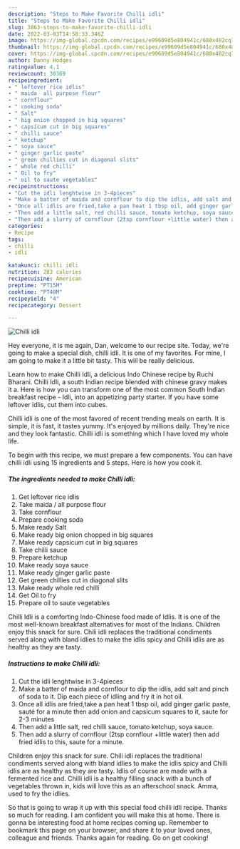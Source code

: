 ```yaml
---
description: "Steps to Make Favorite Chilli idli"
title: "Steps to Make Favorite Chilli idli"
slug: 3863-steps-to-make-favorite-chilli-idli
date: 2022-03-03T14:50:33.346Z
image: https://img-global.cpcdn.com/recipes/e99609d5e804941c/680x482cq70/chilli-idli-recipe-main-photo.jpg
thumbnail: https://img-global.cpcdn.com/recipes/e99609d5e804941c/680x482cq70/chilli-idli-recipe-main-photo.jpg
cover: https://img-global.cpcdn.com/recipes/e99609d5e804941c/680x482cq70/chilli-idli-recipe-main-photo.jpg
author: Danny Hodges
ratingvalue: 4.1
reviewcount: 30369
recipeingredient:
- " leftover rice idlis"
- " maida  all purpose flour"
- " cornflour"
- " cooking soda"
- " Salt"
- " big onion chopped in big squares"
- " capsicum cut in big squares"
- " chilli sauce"
- " ketchup"
- " soya sauce"
- " ginger garlic paste"
- " green chillies cut in diagonal slits"
- " whole red chilli"
- " Oil to fry"
- " oil to saute vegetables"
recipeinstructions:
- "Cut the idli lenghtwise in 3-4pieces"
- "Make a batter of maida and cornflour to dip the idlis, add salt and pinch of soda to it. Dip each piece of idling and fry it in hot oil."
- "Once all idlis are fried,take a pan heat 1 tbsp oil, add ginger garlic paste, sauté for a minute then add onion and capsicum squares to it, saute for 2-3 minutes"
- "Then add a little salt, red chilli sauce, tomato ketchup, soya sauce."
- "Then add a slurry of cornflour (2tsp cornflour +little water) then add fried idlis to this, saute for a minute."
categories:
- Recipe
tags:
- chilli
- idli

katakunci: chilli idli 
nutrition: 283 calories
recipecuisine: American
preptime: "PT15M"
cooktime: "PT40M"
recipeyield: "4"
recipecategory: Dessert

---
```



![Chilli idli](https://img-global.cpcdn.com/recipes/e99609d5e804941c/680x482cq70/chilli-idli-recipe-main-photo.jpg)

Hey everyone, it is me again, Dan, welcome to our recipe site. Today, we're going to make a special dish, chilli idli. It is one of my favorites. For mine, I am going to make it a little bit tasty. This will be really delicious.

Learn how to make Chilli Idli, a delicious Indo Chinese recipe by Ruchi Bharani. Chilli Idli, a south Indian recipe blended with chinese gravy makes it a. Here is how you can transform one of the most common South Indian breakfast recipe - Idli, into an appetizing party starter. If you have some leftover idlis, cut them into cubes.

Chilli idli is one of the most favored of recent trending meals on earth. It is simple, it is fast, it tastes yummy. It's enjoyed by millions daily. They're nice and they look fantastic. Chilli idli is something which I have loved my whole life.


To begin with this recipe, we must prepare a few components. You can have chilli idli using 15 ingredients and 5 steps. Here is how you cook it.

<!--inarticleads1-->

##### The ingredients needed to make Chilli idli:

1. Get  leftover rice idlis
1. Take  maida / all purpose flour
1. Take  cornflour
1. Prepare  cooking soda
1. Make ready  Salt
1. Make ready  big onion chopped in big squares
1. Make ready  capsicum cut in big squares
1. Take  chilli sauce
1. Prepare  ketchup
1. Make ready  soya sauce
1. Make ready  ginger garlic paste
1. Get  green chillies cut in diagonal slits
1. Make ready  whole red chilli
1. Get  Oil to fry
1. Prepare  oil to saute vegetables


Chilli Idli is a comforting Indo-Chinese food made of Idlis. It is one of the most well-known breakfast alternatives for most of the Indians. Children enjoy this snack for sure. Chili idli replaces the traditional condiments served along with bland idlies to make the idlis spicy and Chilli idlis are as healthy as they are tasty. 

<!--inarticleads2-->

##### Instructions to make Chilli idli:

1. Cut the idli lenghtwise in 3-4pieces
1. Make a batter of maida and cornflour to dip the idlis, add salt and pinch of soda to it. Dip each piece of idling and fry it in hot oil.
1. Once all idlis are fried,take a pan heat 1 tbsp oil, add ginger garlic paste, sauté for a minute then add onion and capsicum squares to it, saute for 2-3 minutes
1. Then add a little salt, red chilli sauce, tomato ketchup, soya sauce.
1. Then add a slurry of cornflour (2tsp cornflour +little water) then add fried idlis to this, saute for a minute.


Children enjoy this snack for sure. Chili idli replaces the traditional condiments served along with bland idlies to make the idlis spicy and Chilli idlis are as healthy as they are tasty. Idlis of course are made with a fermented rice and. Chilli idli is a healthy filling snack with a bunch of vegetables thrown in, kids will love this as an afterschool snack. Amma, used to fry the idlies. 

So that is going to wrap it up with this special food chilli idli recipe. Thanks so much for reading. I am confident you will make this at home. There is gonna be interesting food at home recipes coming up. Remember to bookmark this page on your browser, and share it to your loved ones, colleague and friends. Thanks again for reading. Go on get cooking!
